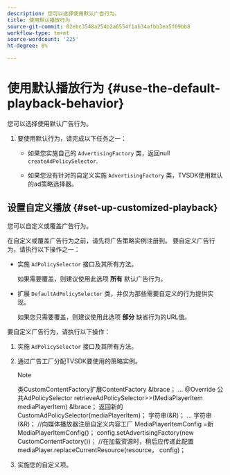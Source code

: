 ```yaml
---
description: 您可以选择使用默认广告行为。
title: 使用默认播放行为
source-git-commit: 02ebc3548a254b2a6554f1ab34afbb3ea5f09bb8
workflow-type: tm+mt
source-wordcount: '225'
ht-degree: 0%

---
```


# 使用默认播放行为 {#use-the-default-playback-behavior}

您可以选择使用默认广告行为。

1. 要使用默认行为，请完成以下任务之一：

   * 如果您实施自己的 `AdvertisingFactory` 类，返回null `createAdPolicySelector`.

   * 如果您没有针对的自定义实施 `AdvertisingFactory` 类，TVSDK使用默认的ad策略选择器。

## 设置自定义播放 {#set-up-customized-playback}

您可以自定义或覆盖广告行为。

在自定义或覆盖广告行为之前，请先将广告策略实例注册到。
要自定义广告行为，请执行以下操作之一：

* 实施 `AdPolicySelector` 接口及其所有方法。

  如果需要覆盖，则建议使用此选项 **所有** 默认广告行为。

* 扩展 `DefaultAdPolicySelector` 类，并仅为那些需要自定义的行为提供实现。

  如果您只需要覆盖，则建议使用此选项 **部分** 缺省行为的URL值。

要自定义广告行为，请执行以下操作：

1. 实施 `AdPolicySelector` 接口及其所有方法。
1. 通过广告工厂分配TVSDK要使用的策略实例。

   >[!NOTE]
   >
   >类CustomContentFactory扩展ContentFactory &amp;lbrace；
   >...
   >@Override
   >公共AdPolicySelector retrieveAdPolicySelector>>(MediaPlayerItem mediaPlayerItem) &amp;lbrace；
   >返回新的CustomAdPolicySelector(mediaPlayerItem)；
   >字符串(&amp;R)；
   >...
   >字符串(&amp;R)；
   >//向媒体播放器注册自定义内容工厂
   >MediaPlayerItemConfig =新MediaPlayerItemConfig()；
   >config.setAdvertisingFactory(new CustomContentFactory())；
   >//在加载资源时，稍后应传递此配置
   >mediaPlayer.replaceCurrentResource(resource， config)；

1. 实施您的自定义项。
